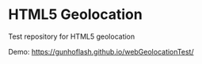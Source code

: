 # HTML5 Geolocation
Test repository for HTML5 geolocation

Demo: https://gunhoflash.github.io/webGeolocationTest/
